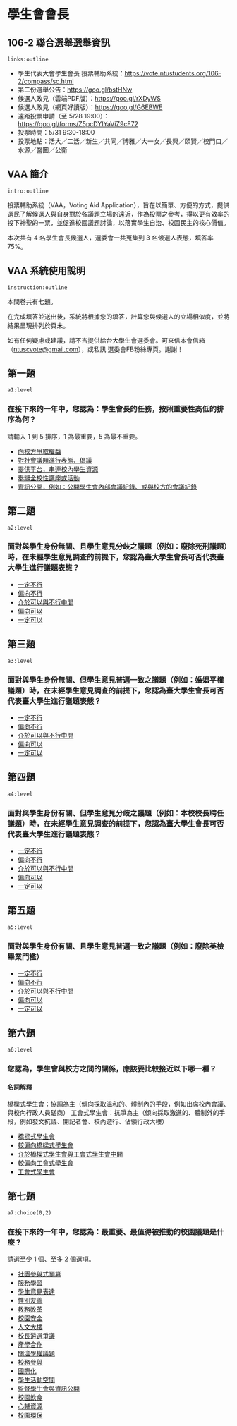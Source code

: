 # 學生會會長

## 106-2 聯合選舉選舉資訊

`links:outline`

- 學生代表大會學生會長 投票輔助系統：https://vote.ntustudents.org/106-2/compass/sc.html
- 第二份選舉公告：https://goo.gl/bstHNw
- 候選人政見（雲端PDF版）：https://goo.gl/rXDyWS
- 候選人政見（網頁好讀版）：https://goo.gl/G6EBWE
- 遠距投票申請（至 5/28 19:00）：https://goo.gl/forms/Z5pcDYIYaViZ9cF72
- 投票時間：5/31 9:30-18:00
- 投票地點：活大／二活／新生／共同／博雅／大一女／長興／頤賢／校門口／水源／醫圖／公衛

## VAA 簡介

`intro:outline`

投票輔助系統（VAA，Voting Aid Application），旨在以簡單、方便的方式，提供選民了解候選人與自身對於各議題立場的遠近，作為投票之參考，得以更有效率的投下神聖的一票，並促進校園議題討論，以落實學生自治、校園民主的核心價值。

本次共有 4 名學生會長候選人，選委會一共蒐集到 3 名候選人表態，填答率 75%。

## VAA 系統使用說明

`instruction:outline`

本問卷共有七題。

在完成填答並送出後，系統將根據您的填答，計算您與候選人的立場相似度，並將結果呈現排列於頁末。

如有任何疑慮或建議，請不吝提供給台大學生會選委會。可來信本會信箱（ntuscvote@gmail.com），或私訊 選委會FB粉絲專頁。謝謝！


## 第一題
`a1:level`

### 在接下來的一年中，您認為：學生會長的任務，按照重要性高低的排序為何？

請輸入 1 到 5 排序，1 為最重要，5 為最不重要。

- [向校方爭取權益](A)
- [對社會議題進行表態、倡議](B)
- [提供平台，串連校內學生資源](C)
- [舉辦全校性講座或活動](D)
- [資訊公開，例如：公開學生會內部會議紀錄、或與校方的會議紀錄](E)

## 第二題

`a2:level`

### 面對與學生身份無關、且學生意見分歧之議題（例如：廢除死刑議題）時，在未經學生意見調查的前提下，您認為臺大學生會長可否代表臺大學生進行議題表態？

- [一定不行](-1)
- [偏向不行](-0.667)
- [介於可以與不行中間](0)
- [偏向可以](0.667)
- [一定可以](1)

## 第三題

`a3:level`

### 面對與學生身份無關、但學生意見普遍一致之議題（例如：婚姻平權議題）時，在未經學生意見調查的前提下，您認為臺大學生會長可否代表臺大學生進行議題表態？

- [一定不行](-1)
- [偏向不行](-0.667)
- [介於可以與不行中間](0)
- [偏向可以](0.667)
- [一定可以](1)

## 第四題

`a4:level`

### 面對與學生身份有關、但學生意見分歧之議題（例如：本校校長聘任議題）時，在未經學生意見調查的前提下，您認為臺大學生會長可否代表臺大學生進行議題表態？

- [一定不行](-1)
- [偏向不行](-0.667)
- [介於可以與不行中間](0)
- [偏向可以](0.667)
- [一定可以](1)

## 第五題

`a5:level`

### 面對與學生身份有關、且學生意見普遍一致之議題（例如：廢除英檢畢業門檻）

- [一定不行](-1)
- [偏向不行](-0.667)
- [介於可以與不行中間](0)
- [偏向可以](0.667)
- [一定可以](1)

## 第六題

`a6:level`

### 您認為，學生會與校方之間的關係，應該要比較接近以下哪一種？

#### 名詞解釋

橋樑式學生會：協調為主（傾向採取溫和的、體制內的手段，例如出席校內會議、與校內行政人員磋商）
工會式學生會：抗爭為主（傾向採取激進的、體制外的手段，例如發文抗議、開記者會、校內遊行、佔領行政大樓）

- [橋樑式學生會](-1)
- [較偏向橋樑式學生會](-0.667)
- [介於橋樑式學生會與工會式學生會中間](0)
- [較偏向工會式學生會](0.667)
- [工會式學生會](1)

## 第七題

`a7:choice(0,2)`

### 在接下來的一年中，您認為：最重要、最值得被推動的校園議題是什麼？

請選至少 1 個、至多 2 個選項。

- [社團參與式預算](A)
- [服務學習](B)
- [學生意見表達](C)
- [性別友善](D)
- [教務改革](E)
- [校園安全](F)
- [人文大樓](G)
- [校長遴選爭議](H)
- [產學合作](I)
- [關注學權議題](J)
- [校務參與](K)
- [國際化](L)
- [學生活動空間](M)
- [監督學生會與資訊公開](N)
- [校園飲食](O)
- [心輔資源](P)
- [校園環保](Q)
